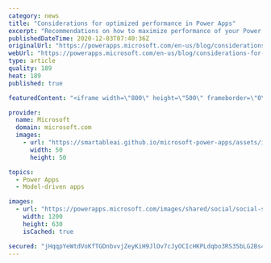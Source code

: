 ```yaml
---
category: news
title: "Considerations for optimized performance in Power Apps"
excerpt: "Recommendations on how to maximize performance of your Power Apps "
publishedDateTime: 2020-12-03T07:40:36Z
originalUrl: "https://powerapps.microsoft.com/en-us/blog/considerations-for-optimized-performance-in-power-apps/"
webUrl: "https://powerapps.microsoft.com/en-us/blog/considerations-for-optimized-performance-in-power-apps/"
type: article
quality: 189
heat: 189
published: true

featuredContent: "<iframe width=\"800\" height=\"500\" frameborder=\"0\" src=\"https://www.youtube.com/embed/jcKoqC9Vfmo\" allow=\"accelerometer; autoplay; encrypted-media; gyroscope; picture-in-picture\" allowfullscreen></iframe>"

provider:
  name: Microsoft
  domain: microsoft.com
  images:
    - url: "https://smartableai.github.io/microsoft-power-apps/assets/images/organizations/microsoft.com-50x50.jpg"
      width: 50
      height: 50

topics:
  - Power Apps
  - Model-driven apps

images:
  - url: "https://powerapps.microsoft.com/images/shared/social/social-share-post-ignite.png"
    width: 1200
    height: 630
    isCached: true

secured: "jHqqpYeWtdVoKfTGDnbvvjZeyKiH9JlOv7cJyOCIcHKPLdqbo3RS35bLG2Bs4OkNxpK7lUIx4oZp4VwNiWVU7vEo5tjcEOCl0YuzYQ1u01UYd8tkTXajx3sjfcz+CYNUC/RdXaH954nkSzsrHotFtX0yfpPoqcHLFWRG14vtdo6IQ4sJtU0l7TbSGOtHK+DOdX1CYWK9JHovKmgbagr62pIuQw7hJ40CQo37ews1GCvci1EKTeuA8OeFtQflhBxWlRfzyYnk30S8QA7o1/dWJKNCyIxxXOxbno9jqZHZfNeQg5n9mTGStd/8kaOEM5ikDOds2EIK0aM9nO6yQvN/R7sHasS0fx0MRbUOvBLHiLZvYg5JOmVJyZzdsUsafyEKsRkz9gQiSgGDJzQK3I1lfVhMBxYhiw+O9vUxLU1aqyUbB0JAMHYiUCs16p63y6bVpCZYPdRHChCQKbPWs4ai1A==;KSPVGdeDf7hUJPNLtvOotw=="
---
```



